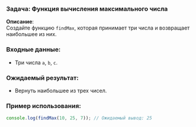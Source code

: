 ### Задача: Функция вычисления максимального числа

**Описание**:  
Создайте функцию `findMax`, которая принимает три числа и возвращает наибольшее из них.

### Входные данные:

- Три числа `a`, `b`, `c`.

### Ожидаемый результат:

- Вернуть наибольшее из трех чисел.

### Пример использования:

```javascript
console.log(findMax(10, 25, 7)); // Ожидаемый вывод: 25
```
